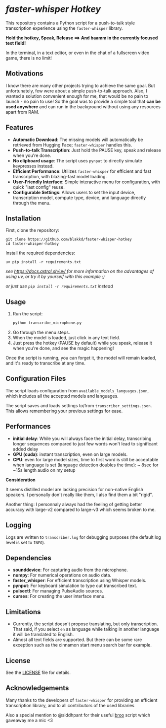 # *faster-whisper Hotkey*

This repository contains a Python script for a push-to-talk style transcription experience using the `faster-whisper` library.

**Hold the hotkey, Speak, Release ==> And baamm in the currently focused text field!**

In the terminal, in a text editor, or even in the chat of a fullscreen video game, there is no limit!

## Motivations

I know there are many other projects trying to achieve the same goal. But unfortunately, few were about a simple push-to-talk approach.
Also, I wanted a solution convenient enough for me, that would be no pain to launch - no pain to use!
So the goal was to provide a simple tool that **can be used anywhere** and can run in the background without using any resources apart from RAM.

## Features

- **Automatic Download**: The missing models will automatically be retrieved from Hugging Face; `faster-whisper` handles this.
- **Push-to-talk Transcription**: Just hold the PAUSE key, speak and release when you're done.
- **No clipboard usage**: The script uses `pynput` to directly simulate keypresses instead.
- **Efficient Performance**: Utilizes `faster-whisper` for efficient and fast transcription, with blazing-fast model loading.
- **User-Friendly Interface**: Simple interactive menu for configuration, with quick "last config" reuse.
- **Configurable Settings**: Allows users to set the input device, transcription model, compute type, device, and language directly through the menu.

## Installation

First, clone the repository:

    git clone https://github.com/blakkd/faster-whisper-hotkey
    cd faster-whisper-hotkey

Install the required dependencies:

    uv pip install -r requirements.txt

*see https://docs.astral.sh/uv/ for more information on the advantages of using uv, or try it by yourself with this example ;)*

*or just use `pip install -r requirements.txt` instead*

## Usage

1. Run the script:
    ```sh
    python transcribe_microphone.py
    ```
2. Go through the menu steps.
3. When the model is loaded, just click in any text field.
4. Just press the hotkey (PAUSE by default) while you speak, release it when you're done, and see the magic happening!

Once the script is running, you can forget it, the model will remain loaded, and it's ready to transcribe at any time.

## Configuration Files

The script loads configuration from `available_models_languages.json`, which includes all the accepted models and languages.

The script saves and loads settings to/from `transcriber_settings.json`. This allows remembering your previous settings for ease.

## Performances

- **initial delay**: While you will always face the initial delay, transcribing longer sequences compared to just few words won't lead to significant added delay
- **GPU (cuda)**: instant transcription, even on large models.
- **CPU**: even for large model sizes, time to first word is still be acceptable when language is set (language detection doubles the time): ~ 8sec for ~15s length audio on my setup

**Consideration**

It seems distilled model are lacking precision for non-native English speakers. I personally don't really like them, I also find them a bit "rigid".

Another thing: I personnaly always had the feeling of getting better accuracy with large-v2 compared to large-v3 which seems broken to me.

## Logging

Logs are written to `transcriber.log` for debugging purposes (the default log level is set to `INFO`).

## Dependencies

- **sounddevice**: For capturing audio from the microphone.
- **numpy**: For numerical operations on audio data.
- **faster_whisper**: For efficient transcription using Whisper models.
- **pynput**: For keyboard simulation to type out transcribed text.
- **pulsectl**: For managing PulseAudio sources.
- **curses**: For creating the user interface menu.

## Limitations

- Currently, the script doesn't propose translating, but only transcription. That said, if you select `en` as language while talking in another language it will be translated to English.
- Almost all text fields are supported. But there can be some rare exception such as the cinnamon start menu search bar for example.

## License

See the [LICENSE](LICENSE.txt) file for details.

## Acknowledgements

Many thanks to the developers of `faster-whisper` for providing an efficient transcription library, and to all contributors of the used libraries

Also a special mention to @siddhpant for their useful [broo](https://github.com/siddhpant/broo) script which gaveaway me a mic <3
